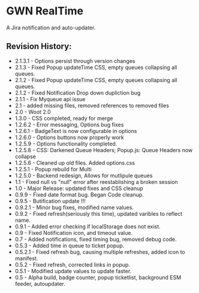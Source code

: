 GWN RealTime
============
A Jira notification and auto-updater.


Revision History:
-----------------

* 2.1.3.1 - Options persist through version changes
* 2.1.3 - Fixed Popup updateTime CSS, empty queues collapsing all queues.
* 2.1.2 - Fixed Popup updateTime CSS, empty queues collapsing all queues.
* 2.1.2 - Fixed Notification Drop down dupliction bug
* 2.1.1 - Fix Myqueue api issue
* 2.1 - added missing files, removed references to removed files
* 2.0 - Woot 2.0
* 1.3.0 - CSS completed, ready for merge
* 1.2.6.2 - Error messaging, Options bug fixes
* 1.2.6.1 - BadgeText is now configurable in options
* 1.2.6.0 - Options buttons now properly work
* 1.2.5.9 - Options functionality completed.
* 1.2.5.8 - CSS: Darkened Queue Headers; Popup.js: Queue Headers now collapse
* 1.2.5.6 - Cleaned up old files. Added options.css
* 1.2.5.1 - Popup rebuild for Multi
* 1.2.5.0 - Backend redesign, Allows for mutlipule queues
* 1.1     - Fixed null vs "null" error after reestablishing a broken session
* 1.0     - Major Release: updated fixes and CSS cleanup
* 0.9.9   - Fixed date format bug. Began Code cleanup.
* 0.9.5   - Butification update !!! 
* 0.9.2.1 - Minor bug fixes, modified name values.
* 0.9.2   - Fixed refresh(seriously this time), updated varibles to reflect name.
* 0.9.1   - Added error checking if localStorage does not exist.
* 0.9     - Fixed Notification icon, and timeout value. 
* 0.7     - Added notifications, fixed timing bug, removed debug code.
* 0.5.3   - Added time in queue to ticket popup.
* 0.5.2.1 - Fixed refresh bug, causing multiple refreshes, added icon to manifest.
* 0.5.2   - Fixed refresh, corrected links in popup.
* 0.5.1   - Modified update values to update faster.
* 0.5     - Alpha build, badge counter, popup ticketlist, background ESM feeder, autoupdater.

